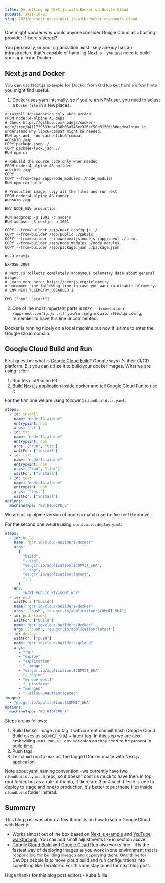 ```yaml
---
title: On setting up Next.js with Docker on Google Cloud
pubDate: 2021-10-27
slug: 2021/on-setting-up-next.js-with-docker-on-google-cloud
---
```


One might wonder why would anyone consider Google Cloud as a hosting provider if there's [Vercel](https://vercel.com/)?

You personally, or your organization most likely already has an infrastructure that's
capable of handling Next.js - you just need to build your app in the Docker.

## Next.js and Docker

You can use Next.js example for Docker from [GitHub](https://github.com/vercel/next.js/tree/canary/examples/with-docker) but here's a few hints you might find useful.

1. Docker uses yarn internally, so if you're an NPM user, you need to adjust a `Dockerfile` in a few places.

```docker
# Install dependencies only when needed
FROM node:14-alpine AS deps
# Check https://github.com/nodejs/docker-node/tree/b4117f9333da4138b03a546ec926ef50a31506c3#nodealpine to understand why libc6-compat might be needed.
RUN apk add --no-cache libc6-compat
WORKDIR /app
COPY package.json ./
COPY package-lock.json ./
RUN npm ci

# Rebuild the source code only when needed
FROM node:14-alpine AS builder
WORKDIR /app
COPY . .
COPY --from=deps /app/node_modules ./node_modules
RUN npm run build

# Production image, copy all the files and run next
FROM node:14-alpine AS runner
WORKDIR /app

ENV NODE_ENV production

RUN addgroup -g 1001 -S nodejs
RUN adduser -S nextjs -u 1001

COPY --from=builder /app/next.config.js ./
COPY --from=builder /app/public ./public
COPY --from=builder --chown=nextjs:nodejs /app/.next ./.next
COPY --from=builder /app/node_modules ./node_modules
COPY --from=builder /app/package.json ./package.json

USER nextjs

EXPOSE 3000

# Next.js collects completely anonymous telemetry data about general usage.
# Learn more here: https://nextjs.org/telemetry
# Uncomment the following line in case you want to disable telemetry.
# ENV NEXT_TELEMETRY_DISABLED 1

CMD ["npm", "start"]
```

2. One of the most important parts is `COPY --from=builder /app/next.config.js ./`.
   If you're using a custom Next.js config, remember to have this line uncommented.

Docker is running nicely on a local machine but now it is time to enter the Google Cloud domain.

## Google Cloud Build and Run

First question: what is [Google Cloud Build](https://cloud.google.com/build)? Google says it's their CI/CD platform.
But you can utilize it to build your docker images. What we are using it for?

1. Run test/lint/tsc on PR
2. Build Next.js application inside docker and tell [Google Cloud Run](https://cloud.google.com/run/) to use it

For the first one we are using following `cloudbuild.pr.yaml`:

```yaml
steps:
  - id: install
    name: "node:14-alpine"
    entrypoint: npm
    args: ["ci"]
  - id: tsc
    name: "node:14-alpine"
    entrypoint: npm
    args: ["run", "tsc"]
    waitFor: ["install"]
  - id: lint
    name: "node:14-alpine"
    entrypoint: npm
    args: ["run", "lint"]
    waitFor: ["install"]
  - id: test
    name: "node:14-alpine"
    entrypoint: npm
    args: ["test"]
    waitFor: ["install"]
options:
  machineType: "E2_HIGHCPU_8"
```

We are using alpine version of node to match used in `Dockerfile` above.

For the second one we are using `cloudbuild.deploy.yaml`:

```yaml
steps:
  - id: build
    name: "gcr.io/cloud-builders/docker"
    args:
      [
        "build",
        "--tag",
        "eu.gcr.io/application:$COMMIT_SHA",
        "--tag",
        "eu.gcr.io/application:latest",
        ".",
      ]
    env:
      - "NEXT_PUBLIC_KEY=SOME_KEY"
  - id: push
    waitFor: ["build"]
    name: "gcr.io/cloud-builders/docker"
    args: ["push", "eu.gcr.io/application:$COMMIT_SHA"]
  - id: push-latest
    waitFor: ["build"]
    name: "gcr.io/cloud-builders/docker"
    args: ["push", "eu.gcr.io/application:latest"]
  - id: deploy
    waitFor: ["push"]
    name: "gcr.io/cloud-builders/gcloud"
    args:
      - "run"
      - "deploy"
      - "application"
      - "--image"
      - "eu.gcr.io/application:$COMMIT_SHA"
      - "--region"
      - "europe-west1"
      - "--platform"
      - "managed"
      - "--allow-unauthenticated"
images:
  - "eu.gcr.io/application:$COMMIT_SHA"
options:
  machineType: "E2_HIGHCPU_8"
```

Steps are as follows:

1. Build Docker image and tag it with current commit hash (Google Cloud Build gives us `$COMMIT_SHA`) + latest tag. In this step we are also embedding `NEXT_PUBLIC_` env variables as they need to be present in [build time](https://nextjs.org/docs/basic-features/environment-variables#exposing-environment-variables-to-the-browser).
2. Push tags
3. Tell cloud run to use just the tagged Docker image with Next.js application

Note about yaml naming convention - we currently have two `cloudbuilds.yaml` in repo, so it doesn't cost us much to have them in top root folder, but as a rule of thumb, if there are 3 or 4 such files e.g. one to deploy to stage and one to production, it's better to put those files inside `cloudbuild` folder instead.

## Summary

This blog post was about a few thoughts on how to setup Google Cloud with Next.js.

- Works almost out of the box based on [Next.js example](https://github.com/vercel/next.js/tree/canary/examples/with-docker) and [YouTube walkthrough](https://www.youtube.com/watch?v=Pd2tVxhFnO4). You can add small adjustments like in section above.
- [Google Cloud Build](https://cloud.google.com/build) and [Google Cloud Run](https://cloud.google.com/run/) also works fine - it is the fastest way of deploying images as you work in one environment that is responsible for building images and deploying them. One thing for DevOps people is to move cloud build and run configurations into something like Terraform. For this one stay tuned for next blog post.

Huge thanks for this blog post editors - Kuba & Ilia.
